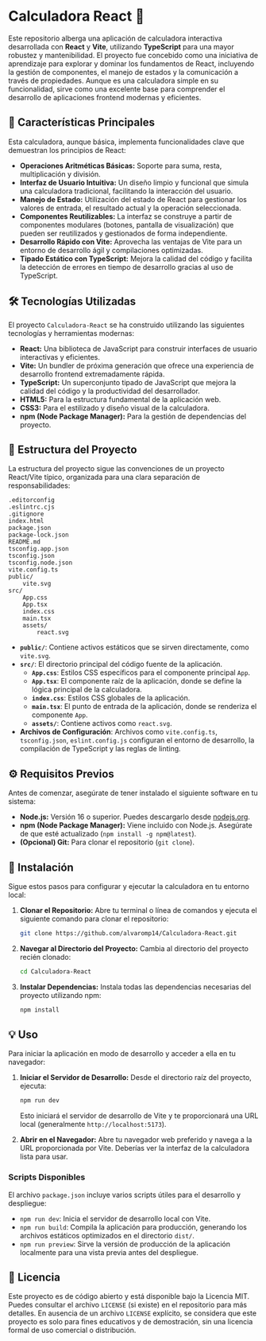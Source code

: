 # Calculadora React 🧮

Este repositorio alberga una aplicación de calculadora interactiva desarrollada con **React** y **Vite**, utilizando **TypeScript** para una mayor robustez y mantenibilidad. El proyecto fue concebido como una iniciativa de aprendizaje para explorar y dominar los fundamentos de React, incluyendo la gestión de componentes, el manejo de estados y la comunicación a través de propiedades. Aunque es una calculadora simple en su funcionalidad, sirve como una excelente base para comprender el desarrollo de aplicaciones frontend modernas y eficientes.




## 🌟 Características Principales

Esta calculadora, aunque básica, implementa funcionalidades clave que demuestran los principios de React:

-   **Operaciones Aritméticas Básicas:** Soporte para suma, resta, multiplicación y división.
-   **Interfaz de Usuario Intuitiva:** Un diseño limpio y funcional que simula una calculadora tradicional, facilitando la interacción del usuario.
-   **Manejo de Estado:** Utilización del estado de React para gestionar los valores de entrada, el resultado actual y la operación seleccionada.
-   **Componentes Reutilizables:** La interfaz se construye a partir de componentes modulares (botones, pantalla de visualización) que pueden ser reutilizados y gestionados de forma independiente.
-   **Desarrollo Rápido con Vite:** Aprovecha las ventajas de Vite para un entorno de desarrollo ágil y compilaciones optimizadas.
-   **Tipado Estático con TypeScript:** Mejora la calidad del código y facilita la detección de errores en tiempo de desarrollo gracias al uso de TypeScript.




## 🛠️ Tecnologías Utilizadas

El proyecto `Calculadora-React` se ha construido utilizando las siguientes tecnologías y herramientas modernas:

-   **React:** Una biblioteca de JavaScript para construir interfaces de usuario interactivas y eficientes.
-   **Vite:** Un bundler de próxima generación que ofrece una experiencia de desarrollo frontend extremadamente rápida.
-   **TypeScript:** Un superconjunto tipado de JavaScript que mejora la calidad del código y la productividad del desarrollador.
-   **HTML5:** Para la estructura fundamental de la aplicación web.
-   **CSS3:** Para el estilizado y diseño visual de la calculadora.
-   **npm (Node Package Manager):** Para la gestión de dependencias del proyecto.




## 📂 Estructura del Proyecto

La estructura del proyecto sigue las convenciones de un proyecto React/Vite típico, organizada para una clara separación de responsabilidades:

```
.editorconfig
.eslintrc.cjs
.gitignore
index.html
package.json
package-lock.json
README.md
tsconfig.app.json
tsconfig.json
tsconfig.node.json
vite.config.ts
public/
    vite.svg
src/
    App.css
    App.tsx
    index.css
    main.tsx
    assets/
        react.svg
```

-   **`public/`**: Contiene activos estáticos que se sirven directamente, como `vite.svg`.
-   **`src/`**: El directorio principal del código fuente de la aplicación.
    -   **`App.css`**: Estilos CSS específicos para el componente principal `App`.
    -   **`App.tsx`**: El componente raíz de la aplicación, donde se define la lógica principal de la calculadora.
    -   **`index.css`**: Estilos CSS globales de la aplicación.
    -   **`main.tsx`**: El punto de entrada de la aplicación, donde se renderiza el componente `App`.
    -   **`assets/`**: Contiene activos como `react.svg`.
-   **Archivos de Configuración**: Archivos como `vite.config.ts`, `tsconfig.json`, `eslint.config.js` configuran el entorno de desarrollo, la compilación de TypeScript y las reglas de linting.




## ⚙️ Requisitos Previos

Antes de comenzar, asegúrate de tener instalado el siguiente software en tu sistema:

-   **Node.js:** Versión 16 o superior. Puedes descargarlo desde [nodejs.org](https://nodejs.org/).
-   **npm (Node Package Manager):** Viene incluido con Node.js. Asegúrate de que esté actualizado (`npm install -g npm@latest`).
-   **(Opcional) Git:** Para clonar el repositorio (`git clone`).




## 🚀 Instalación

Sigue estos pasos para configurar y ejecutar la calculadora en tu entorno local:

1.  **Clonar el Repositorio:**
    Abre tu terminal o línea de comandos y ejecuta el siguiente comando para clonar el repositorio:
    ```bash
    git clone https://github.com/alvaromp14/Calculadora-React.git
    ```

2.  **Navegar al Directorio del Proyecto:**
    Cambia al directorio del proyecto recién clonado:
    ```bash
    cd Calculadora-React
    ```

3.  **Instalar Dependencias:**
    Instala todas las dependencias necesarias del proyecto utilizando npm:
    ```bash
    npm install
    ```




## 💡 Uso

Para iniciar la aplicación en modo de desarrollo y acceder a ella en tu navegador:

1.  **Iniciar el Servidor de Desarrollo:**
    Desde el directorio raíz del proyecto, ejecuta:
    ```bash
    npm run dev
    ```
    Esto iniciará el servidor de desarrollo de Vite y te proporcionará una URL local (generalmente `http://localhost:5173`).

2.  **Abrir en el Navegador:**
    Abre tu navegador web preferido y navega a la URL proporcionada por Vite. Deberías ver la interfaz de la calculadora lista para usar.

### Scripts Disponibles

El archivo `package.json` incluye varios scripts útiles para el desarrollo y despliegue:

-   `npm run dev`: Inicia el servidor de desarrollo local con Vite.
-   `npm run build`: Compila la aplicación para producción, generando los archivos estáticos optimizados en el directorio `dist/`.
-   `npm run preview`: Sirve la versión de producción de la aplicación localmente para una vista previa antes del despliegue.




## 📄 Licencia

Este proyecto es de código abierto y está disponible bajo la Licencia MIT. Puedes consultar el archivo `LICENSE` (si existe) en el repositorio para más detalles. En ausencia de un archivo `LICENSE` explícito, se considera que este proyecto es solo para fines educativos y de demostración, sin una licencia formal de uso comercial o distribución.

